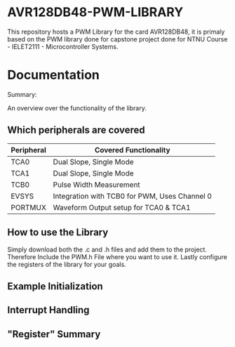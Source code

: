 # AVR128DB48-PWM-LIBRARY

This repository hosts a PWM Library for the card AVR128DB48, it is primaly based on the PWM library done for capstone project done for NTNU Course - IELET2111 - Microcontroller Systems.

# Documentation

Summary:

An overview over the functionality of the library.

## Which peripherals are covered

|Peripheral|Covered Functionality|
|----------|--------------------|
|TCA0|Dual Slope, Single Mode|
|TCA1|Dual Slope, Single Mode|
|TCB0|Pulse Width Measurement|
|EVSYS|Integration with TCB0 for PWM, Uses Channel 0|
|PORTMUX|Waveform Output setup for TCA0 & TCA1|

## How to use the Library

Simply download both the .c and .h files and add them to the project. Therefore Include the PWM.h File where you want to use it. Lastly configure the registers of the library for your goals.

## Example Initialization

## Interrupt Handling

## "Register" Summary

